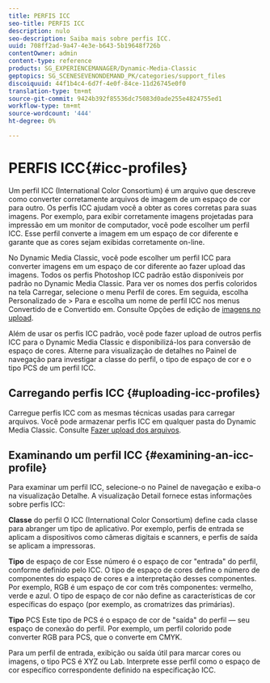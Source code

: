 ```yaml
---
title: PERFIS ICC
seo-title: PERFIS ICC
description: nulo
seo-description: Saiba mais sobre perfis ICC.
uuid: 708ff2ad-9a47-4e3e-b643-5b19648f726b
contentOwner: admin
content-type: reference
products: SG_EXPERIENCEMANAGER/Dynamic-Media-Classic
geptopics: SG_SCENESEVENONDEMAND_PK/categories/support_files
discoiquuid: 44f1b4c4-6d7f-4e0f-84ce-11d26745e0f0
translation-type: tm+mt
source-git-commit: 9424b392f85536dc75083d0ade255e4824755ed1
workflow-type: tm+mt
source-wordcount: '444'
ht-degree: 0%

---
```



# PERFIS ICC{#icc-profiles}

Um perfil ICC (International Color Consortium) é um arquivo que descreve como converter corretamente arquivos de imagem de um espaço de cor para outro. Os perfis ICC ajudam você a obter as cores corretas para suas imagens. Por exemplo, para exibir corretamente imagens projetadas para impressão em um monitor de computador, você pode escolher um perfil ICC. Esse perfil converte a imagem em um espaço de cor diferente e garante que as cores sejam exibidas corretamente on-line.

No Dynamic Media Classic, você pode escolher um perfil ICC para converter imagens em um espaço de cor diferente ao fazer upload das imagens. Todos os perfis Photoshop ICC padrão estão disponíveis por padrão no Dynamic Media Classic. Para ver os nomes dos perfis coloridos na tela Carregar, selecione o menu Perfil de cores. Em seguida, escolha Personalizado de > Para e escolha um nome de perfil ICC nos menus Convertido de e Convertido em. Consulte Opções de edição de [imagens no upload](image-editing-options-upload.md#image-editing-options-at-upload).

Além de usar os perfis ICC padrão, você pode fazer upload de outros perfis ICC para o Dynamic Media Classic e disponibilizá-los para conversão de espaço de cores. Alterne para visualização de detalhes no Painel de navegação para investigar a classe do perfil, o tipo de espaço de cor e o tipo PCS de um perfil ICC.

## Carregando perfis ICC {#uploading-icc-profiles}

Carregue perfis ICC com as mesmas técnicas usadas para carregar arquivos. Você pode armazenar perfis ICC em qualquer pasta do Dynamic Media Classic. Consulte [Fazer upload dos arquivos](uploading-files.md#uploading_your_files).

## Examinando um perfil ICC {#examining-an-icc-profile}

Para examinar um perfil ICC, selecione-o no Painel de navegação e exiba-o na visualização Detalhe. A visualização Detail fornece estas informações sobre perfis ICC:

**Classe** do perfil O ICC (International Color Consortium) define cada classe para abranger um tipo de aplicativo. Por exemplo, perfis de entrada se aplicam a dispositivos como câmeras digitais e scanners, e perfis de saída se aplicam a impressoras.

**Tipo** de espaço de cor Esse número é o espaço de cor &quot;entrada&quot; do perfil, conforme definido pelo ICC. O tipo de espaço de cores define o número de componentes do espaço de cores e a interpretação desses componentes. Por exemplo, RGB é um espaço de cor com três componentes: vermelho, verde e azul. O tipo de espaço de cor não define as características de cor específicas do espaço (por exemplo, as cromatrizes das primárias).

**Tipo** PCS Este tipo de PCS é o espaço de cor de &quot;saída&quot; do perfil — seu espaço de conexão do perfil. Por exemplo, um perfil colorido pode converter RGB para PCS, que o converte em CMYK.

Para um perfil de entrada, exibição ou saída útil para marcar cores ou imagens, o tipo PCS é XYZ ou Lab. Interprete esse perfil como o espaço de cor específico correspondente definido na especificação ICC.

